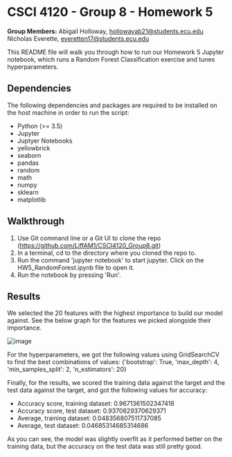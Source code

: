 # CSCI 4120 - Group 8 - Homework 5 
**Group Members:** 
Abigail Holloway, hollowayab21@students.ecu.edu
Nicholas Everette, everetten17@students.ecu.edu

This README file will walk you through how to run our Homework 5 Jupyter notebook, which runs a Random Forest Classification exercise and tunes hyperparameters.

## Dependencies

The following dependencies and packages are required to be installed on the host machine in order to run the script:
 - Python (>= 3.5)
 - Jupyter
 - Juptyer Notebooks
 - yellowbrick
 - seaborn
 - pandas
 - random
 - math
 - numpy
 - sklearn
 - matplotlib

## Walkthrough

1. Use Git command line or a Git UI to clone the repo (https://github.com/LiffAM1/CSCI4120_Group8.git)
2. In a terminal, cd to the directory where you cloned the repo to.
3. Run the command 'jupyter notebook' to start jupyter. Click on the HW5_RandomForest.ipynb file to open it.
4. Run the notebook by pressing 'Run'.

## Results
We selected the 20 features with the highest importance to build our model against. See the below graph for the features we picked alongside their importance.

![image](https://user-images.githubusercontent.com/22064340/139353475-f289e0ab-eab8-4c01-a34d-f3d426752ca4.png)

For the hyperparameters, we got the following values using GridSearchCV to find the best combinations of values:
{'bootstrap': True, 'max_depth': 4, 'min_samples_split': 2, 'n_estimators': 20}

Finally, for the results, we scored the training data against the target and the test data against the target, and got the following values for accuracy:
- Accuracy score, training dataset: 0.9671361502347418
- Accuracy score, test dataset: 0.9370629370629371
- Average, training dataset: 0.048356807511737085
- Average, test dataset: 0.04685314685314686

As you can see, the model was slightly overfit as it performed better on the training data, but the accuracy on the test data was still pretty good.
